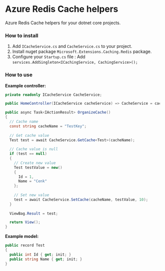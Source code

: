 # Azure Redis Cache helpers
Azure Redis Cache helpers for your dotnet core projects.

### How to install

1. Add `ICacheService.cs` and `CacheService.cs` to your project.
2. Install nuget package `Microsoft.Extensions.Caching.Redis` package.
3. Configure your `Startup.cs` file : Add `services.AddSingleton<ICachingService, CachingService>();`

### How to use

**Example controller:**

```csharp
private readonly ICacheService CacheService;

public HomeController(ICacheService cacheService) => CacheService = cacheService;

public async Task<IActionResult> OrganizeCache()
{
  // Cache name
  const string cacheName = "TestKey";
  
  // Get cache value
  Test test = await CacheService.GetCache<Test>(cacheName);
  
  // Cache value is null
  if (test == null)
  {
    // Create new value
    Test testValue = new()
    {
      Id = 1,
      Name = "Cenk"
    };
  
    // Set new value
    test = await CacheService.SetCache(cacheName, testValue, 10);
  }
  
  ViewBag.Result = test;

  return View();
}
```

**Example model:**

```csharp
public record Test
{
  public int Id { get; init; }
  public string Name { get; init; }
}
```
